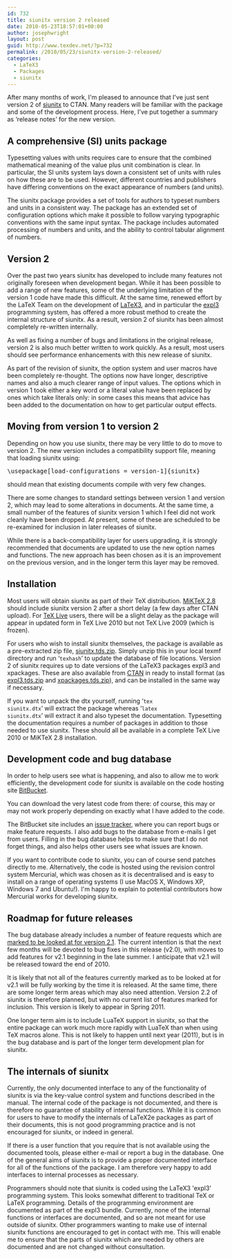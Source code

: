 ```yaml
---
id: 732
title: siunitx version 2 released
date: 2010-05-23T18:57:01+00:00
author: josephwright
layout: post
guid: http://www.texdev.net/?p=732
permalink: /2010/05/23/siunitx-version-2-released/
categories:
  - LaTeX3
  - Packages
  - siunitx
---
```

After many months of work, I'm pleased to announce that I've just sent version 2 of <a title="A comprehensive (SI) units package" href="http://ctan.org/pkg/siunitx">siunitx</a> to CTAN. Many readers will be familiar with the package and some of the development process. Here, I've put together a summary as ‘release notes’ for the new version.

<h2>A comprehensive (SI) units package</h2>

Typesetting values with units requires care to ensure that the combined mathematical meaning of the value plus unit combination is clear. In particular, the SI units system lays down a consistent set of units with rules on how these are to be used. However, different countries and publishers have differing
conventions on the exact appearance of numbers (and units).

The siunitx package provides a set of tools for authors to typeset numbers and units in a consistent way. The package has an extended set of configuration options which make it possible to follow varying typographic conventions with the same input syntax. The package includes automated processing of numbers and
units, and the ability to control tabular alignment of numbers.

<h2>Version 2</h2>

Over the past two years siunitx has developed to include many features not originally foreseen when development began. While it has been possible to add a range of new features, some of the underlying limitation of the version 1 code have made this difficult. At the same time, renewed effort by the LaTeX Team on the development of <a title="LaTeX3 Project" href="http://www.latex-project.org/latex3.html">LaTeX3</a>, and in particular the <a title="Packages supporting LaTeX3 programming conventions" href="http://ctan.org/pkg/l3kernel">expl3</a> programming system, has offered a more robust method to create the internal structure of siunitx. As a result, version 2 of siunitx has been almost completely re-written internally.

As well as fixing a number of bugs and limitations in the original release, version 2 is also much better written to work quickly. As a result, most users should see performance enhancements with this new release of siunitx.

As part of the revision of siunitx, the option system and user macros have been completely re-thought. The options now have longer, descriptive names and also a much clearer range of input values. The options which in version 1 took either a key word or a literal value have been replaced by ones which take literals only: in some cases this means that advice has been added to the documentation on how to get particular output effects.

<h2>Moving from version 1 to version 2</h2>

Depending on how you use siunitx, there may be very little to do to move to version 2. The new version includes a compatibility support file, meaning that loading siunitx using:

<pre>\usepackage[load-configurations = version-1]{siunitx}</pre>

should mean that existing documents compile with very few changes.

There are some changes to standard settings between version 1 and version 2, which may lead to some alterations in documents. At the same time, a small number of the features of siunitx version 1 which I feel did not work cleanly have been dropped. At present, some of these are scheduled to be re-examined for
inclusion in later releases of siunitx.

While there is a back-compatibility layer for users upgrading, it is strongly recommended that documents are updated to use the new option names and functions. The new approach has been chosen as it is an improvement on the previous version, and in the longer term this layer may be removed.

<h2>Installation</h2>

Most users will obtain siunitx as part of their TeX distribution. <a title="MiKTeX" href="http://www.miktex.org/">MiKTeX 2.8</a> should include siunitx version 2 after a short delay (a few days after CTAN upload). For <a title="TeX Live" href="http://www.tug.org/texlive/">TeX Live</a> users, there will be a slight delay as the package will appear in updated form in TeX Live 2010 but not TeX Live 2009 (which is frozen).

For users who wish to install siunitx themselves, the package is available as a pre-extracted zip file, <a href="http://mirror.ctan.org/install/macros/latex/contrib/siunitx.tds.zip">siunitx.tds.zip</a>. Simply unzip this in your local texmf directory and run ‘<code>texhash</code>’ to update the database of file locations. Version 2 of siunitx requires up to date versions of the LaTeX3 packages expl3 and xpackages. These are also available from <a title="The Comprehensive TeX Archive Network" href="http://www.ctan.org/">CTAN</a> in ready to install format (as <a href="http://mirror.ctan.org/install/macros/latex/contrib/l3kernel.tds.zip">expl3.tds.zip</a> and <a href="http://mirror.ctan.org/install/macros/latex/contrib/l3packages.tds.zip">xpackages.tds.zip</a>), and can be installed in the same way if necessary.

If you want to unpack the dtx yourself, running ‘<code>tex siunitx.dtx</code>’ will extract the package whereas ‘<code>latex siunitx.dtx</code>’ will extract it and also typeset the documentation. Typesetting the documentation requires a number of packages in addition to those needed to use siunitx. These should all be available in a complete TeX Live 2010 or MiKTeX 2.8 installation.

<h2>Development code and bug database</h2>

In order to help users see what is happening, and also to allow me to work efficiently, the development code for siunitx is available on the code hosting site <a title="siunitx repository on BitBucket " href="http://github.com/josephwright/siunitx">BitBucket</a>.

You can download the very latest code from there: of course, this may or may not work properly depending on exactly what I have added to the code.

The BitBucket site includes an <a href="http://github.com/josephwright/siunitx/issues">issue tracker</a>, where you can report bugs or make feature requests. I also add bugs to the database from e-mails I get from users. Filling in the bug database helps to make sure that I do not forget things, and also helps other users see what issues are known.

If you want to contribute code to siunitx, you can of course send patches directly to me. Alternatively, the code is hosted using the revision control system Mercurial, which was chosen as it is decentralised and is easy to install on a range of operating systems (I use MacOS X, Windows XP, Windows 7 and Ubuntu!). I'm happy to explain to potential contributors how Mercurial works for developing siunitx.

<h2>Roadmap for future releases</h2>

The bug database already includes a number of feature requests which are <a href="http://github.com/josephwright/siunitx/issues?milestone=v2.1">marked to be looked at for version 2.1</a>. The current intention is that the next few months will be devoted to bug fixes in this release (v2.0), with moves to add features for v2.1 beginning in the late summer. I anticipate that v2.1 will be released toward the end of 2010.

It is likely that not all of the features currently marked as to be looked at for v2.1 will be fully working by the time it is released. At the same time, there are some longer term areas which may also need attention. Version 2.2 of siunitx is therefore planned, but with no current list of features marked for inclusion. This version is likely to appear in Spring 2011.

One longer term aim is to include LuaTeX support in siunitx, so that the entire package can work much more rapidly with LuaTeX than when using TeX macros alone. This is not likely to happen until next year (2011), but is in the bug database and is part of the longer term development plan for siunitx.

<h2>The internals of siunitx</h2>

Currently, the only documented interface to any of the functionality of siunitx is via the key-value control system and functions described in the manual. The internal code of the package is not documented, and there is therefore no guarantee of stability of internal functions. While it is common for users to have to modify the internals of LaTeX2e packages as part of their documents, this is not good programming practice and is not encouraged for siunitx, or indeed in general.

If there is a user function that you require that is not available using the documented tools, please either e-mail or report a bug in the database. One of the general aims of siunitx is to provide a proper documented interface for all of the
functions of the package. I am therefore very happy to add interfaces to internal processes as necessary.

Programmers should note that siunitx is coded using the LaTeX3 'expl3' programming system. This looks somewhat different to traditional TeX or LaTeX programming. Details of the programming environment are documented as part of the expl3 bundle. Currently, none of the internal functions or interfaces are documented, and so are not meant for use outside of siunitx. Other programmers wanting to make use of internal siunitx functions are encouraged to get in contact with me. This will enable me to ensure that the parts of siunitx which are needed by others are documented and are not changed without consultation.